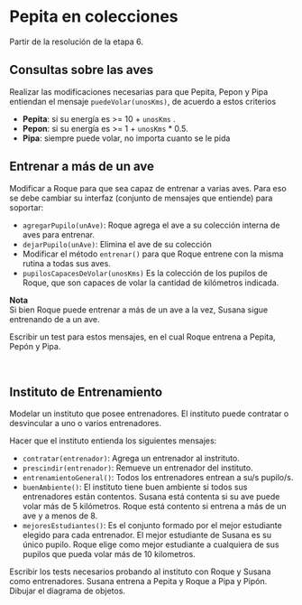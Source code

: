 # Pepita en colecciones

Partir de la resolución de la etapa 6.


## Consultas sobre las aves

Realizar las modificaciones necesarias para que Pepita, Pepon y Pipa entiendan el mensaje `puedeVolar(unosKms)`, de acuerdo a estos criterios
- **Pepita**: si su energía es >= 10 + `unosKms` .
- **Pepon**: si su energía es >= 1 + `unosKms` * 0.5. 
- **Pipa**: siempre puede volar, no importa cuanto se le pida 


## Entrenar a más de un ave 

Modificar a Roque para que sea capaz de entrenar a varias aves. Para eso se debe cambiar su interfaz (conjunto de mensajes que entiende) para soportar:
- `agregarPupilo(unAve)`: Roque agrega el ave a su colección interna de aves para entrenar. 
- `dejarPupilo(unAve)`: Elimina el ave de su colección
- Modificar el método `entrenar()` para que Roque entrene con la misma rutina a todas sus aves. 
- `pupilosCapacesDeVolar(unosKms)` Es la colección de los pupilos de Roque, que son capaces de volar la cantidad de kilómetros indicada.

**Nota** <br>
Si bien Roque puede entrenar a más de un ave a la vez, Susana sigue entrenando de a un ave.

Escribir un test para estos mensajes, en el cual Roque entrena a Pepita, Pepón y Pipa.


<br>

## Instituto de Entrenamiento 
Modelar un instituto que posee entrenadores. El instituto puede contratar o desvincular a uno o varios entrenadores.

Hacer que el instituto entienda los siguientes mensajes:
- `contratar(entrenador)`: Agrega un entrenador al instrituto.
- `prescindir(entrenador)`: Remueve un entrenador del instituto.   
- `entrenamientoGeneral()`: Todos los entrenadores entrean a su/s pupilo/s.
- `buenAmbiente()`: El instituto tiene buen ambiente si todos sus entrenadores están contentos. Susana está contenta si su ave puede volar más de 5 kilómetros. Roque está contento si entrena a más de un ave y a menos de 8.  
- `mejoresEstudiantes()`: Es el conjunto formado por el mejor estudiante elegido para cada entrenador. El mejor estudiante de Susana es su único pupilo. Roque elige como mejor estudiante a cualquiera de sus pupilos que pueda volar más de 10 kilometros. 
  

Escribir los tests necesarios probando al instituto con Roque y Susana como entrenadores. Susana entrena a Pepita y Roque a Pipa y Pipón. 
Dibujar el diagrama de objetos.
